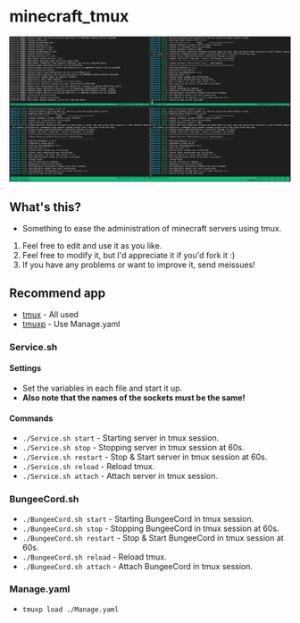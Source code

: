 # minecraft_tmux
![ss](./ss.png)
## What's this?
* Something to ease the administration of minecraft servers using tmux.
1. Feel free to edit and use it as you like.
2. Feel free to modify it, but I'd appreciate it if you'd fork it :)
3. If you have any problems or want to improve it, send meissues!

## Recommend app
* [tmux](https://wiki.archlinux.org/title/tmux) - All used
* [tmuxp](https://wiki.archlinux.org/title/tmuxp) - Use Manage.yaml

### Service.sh
#### Settings
* Set the variables in each file and start it up.
* **Also note that the names of the sockets must be the same!**

#### Commands
* `./Service.sh start` - Starting server in tmux session.
* `./Service.sh stop` - Stopping server in tmux session at 60s.
* `./Service.sh restart` - Stop & Start server in tmux session at 60s.
* `./Service.sh reload` - Reload tmux.
* `./Service.sh attach` - Attach server in tmux session.

### BungeeCord.sh
* `./BungeeCord.sh start` - Starting BungeeCord in tmux session.
* `./BungeeCord.sh stop` - Stopping BungeeCord in tmux session at 60s.
* `./BungeeCord.sh restart` - Stop & Start BungeeCord in tmux session at 60s.
* `./BungeeCord.sh reload` - Reload tmux.
* `./BungeeCord.sh attach` - Attach BungeeCord in tmux session.

### Manage.yaml
* `tmuxp load ./Manage.yaml`
